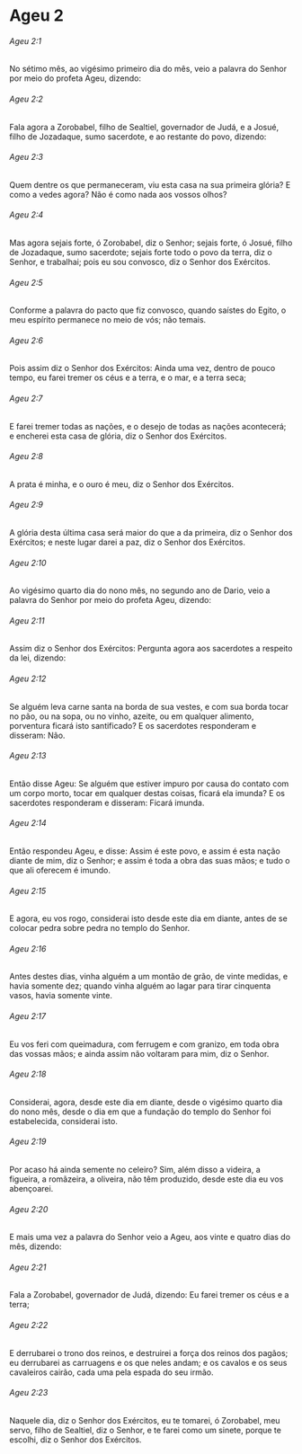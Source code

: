 # Ageu 2

###### Ageu 2:1

No sétimo mês, ao vigésimo primeiro dia do mês, veio a palavra do Senhor por meio do profeta Ageu, dizendo:

###### Ageu 2:2

Fala agora a Zorobabel, filho de Sealtiel, governador de Judá, e a Josué, filho de Jozadaque, sumo sacerdote, e ao restante do povo, dizendo:

###### Ageu 2:3

Quem dentre os que permaneceram, viu esta casa na sua primeira glória? E como a vedes agora? Não é como nada aos vossos olhos?

###### Ageu 2:4

Mas agora sejais forte, ó Zorobabel, diz o Senhor; sejais forte, ó Josué, filho de Jozadaque, sumo sacerdote; sejais forte todo o povo da terra, diz o Senhor, e trabalhai; pois eu sou convosco, diz o Senhor dos Exércitos.

###### Ageu 2:5

Conforme a palavra do pacto que fiz convosco, quando saístes do Egito, o meu espírito permanece no meio de vós; não temais.

###### Ageu 2:6

Pois assim diz o Senhor dos Exércitos: Ainda uma vez, dentro de pouco tempo, eu farei tremer os céus e a terra, e o mar, e a terra seca;

###### Ageu 2:7

E farei tremer todas as nações, e o desejo de todas as nações acontecerá; e encherei esta casa de glória, diz o Senhor dos Exércitos.

###### Ageu 2:8

A prata é minha, e o ouro é meu, diz o Senhor dos Exércitos.

###### Ageu 2:9

A glória desta última casa será maior do que a da primeira, diz o Senhor dos Exércitos; e neste lugar darei a paz, diz o Senhor dos Exércitos.

###### Ageu 2:10

Ao vigésimo quarto dia do nono mês, no segundo ano de Dario, veio a palavra do Senhor por meio do profeta Ageu, dizendo:

###### Ageu 2:11

Assim diz o Senhor dos Exércitos: Pergunta agora aos sacerdotes a respeito da lei, dizendo:

###### Ageu 2:12

Se alguém leva carne santa na borda de sua vestes, e com sua borda tocar no pão, ou na sopa, ou no vinho, azeite, ou em qualquer alimento, porventura ficará isto santificado? E os sacerdotes responderam e disseram: Não.

###### Ageu 2:13

Então disse Ageu: Se alguém que estiver impuro por causa do contato com um corpo morto, tocar em qualquer destas coisas, ficará ela imunda? E os sacerdotes responderam e disseram: Ficará imunda.

###### Ageu 2:14

Então respondeu Ageu, e disse: Assim é este povo, e assim é esta nação diante de mim, diz o Senhor; e assim é toda a obra das suas mãos; e tudo o que ali oferecem é imundo.

###### Ageu 2:15

E agora, eu vos rogo, considerai isto desde este dia em diante, antes de se colocar pedra sobre pedra no templo do Senhor.

###### Ageu 2:16

Antes destes dias, vinha alguém a um montão de grão, de vinte medidas, e havia somente dez; quando vinha alguém ao lagar para tirar cinquenta vasos, havia somente vinte.

###### Ageu 2:17

Eu vos feri com queimadura, com ferrugem e com granizo, em toda obra das vossas mãos; e ainda assim não voltaram para mim, diz o Senhor.

###### Ageu 2:18

Considerai, agora, desde este dia em diante, desde o vigésimo quarto dia do nono mês, desde o dia em que a fundação do templo do Senhor foi estabelecida, considerai isto.

###### Ageu 2:19

Por acaso há ainda semente no celeiro? Sim, além disso a videira, a figueira, a romãzeira, a oliveira, não têm produzido, desde este dia eu vos abençoarei.

###### Ageu 2:20

E mais uma vez a palavra do Senhor veio a Ageu, aos vinte e quatro dias do mês, dizendo:

###### Ageu 2:21

Fala a Zorobabel, governador de Judá, dizendo: Eu farei tremer os céus e a terra;

###### Ageu 2:22

E derrubarei o trono dos reinos, e destruirei a força dos reinos dos pagãos; eu derrubarei as carruagens e os que neles andam; e os cavalos e os seus cavaleiros cairão, cada uma pela espada do seu irmão.

###### Ageu 2:23

Naquele dia, diz o Senhor dos Exércitos, eu te tomarei, ó Zorobabel, meu servo, filho de Sealtiel, diz o Senhor, e te farei como um sinete, porque te escolhi, diz o Senhor dos Exércitos.


